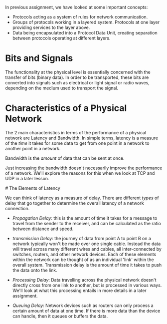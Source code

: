 In previous assignment, we have looked at some important concepts:

- Protocols acting as a system of rules for network communication.
- Groups of protocols working in a layered system. Protocols at one layer
providing services to the layer above.
- Data being encapsulated into a Protocol Data Unit, creating separation between
protocols operating at different layers.

# Bits and Signals

The functionality at the physical level is essentially concerned with the transfer
of bits (binary data). In order to be transported, these bits are converted into signals
such as electrical or light signal or radio waves, depending on the medium used to transport
the signal.

# Characteristics of a Physical Network

The 2 main characteristics in terms of the performance of a physical network are
Latency and Bandwidth. In simple terms, latency is a measure of the _time_ it takes
for some data to get from one point in a network to another point in a network.

Bandwidth is the _amount_ of data that can be sent at once.

Just increasing the bandwidth doesn't necessarily improve the performance of a network.
We'll explore the reasons for this when we look at TCP and UDP in a later lesson.

# The Elements of Latency

We can think of latency as a measure of delay. There are different _types_ of
delay that go together to determine the overall latency of a network connection.

- *Propagation Delay*: this is the amount of time it takes for a message to travel
from the sender to the receiver, and can be calculated as the ratio between distance
and speed.

- *transmission Delay*: the journey of data from point A to point B on a network
typically won't be made over one single cable. Instead the data will travel across
many different wires and cables, all inter-connected by switches, routers, and
other network devices. Each of these elements within the network can be thought of
as an individual 'link' within the overall system. Transmission delay is the amount
of time it takes to push the data onto the link.

- *Processing Delay*: Data travelling across the physical network doesn't directly cross
from one link to another, but is processed in various ways. We'll look at what this processing
entails in more details in a later assignment.

- *Queuing Delay*: Network devices such as routers can only process a certain amount of data
at one time. If there is more data than the device can handle, then it queues or buffers the data.
